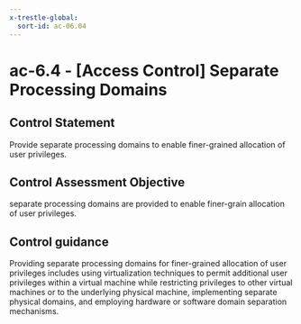 ```yaml
---
x-trestle-global:
  sort-id: ac-06.04
---
```


# ac-6.4 - \[Access Control\] Separate Processing Domains

## Control Statement

Provide separate processing domains to enable finer-grained allocation of user privileges.

## Control Assessment Objective

separate processing domains are provided to enable finer-grain allocation of user privileges.

## Control guidance

Providing separate processing domains for finer-grained allocation of user privileges includes using virtualization techniques to permit additional user privileges within a virtual machine while restricting privileges to other virtual machines or to the underlying physical machine, implementing separate physical domains, and employing hardware or software domain separation mechanisms.
